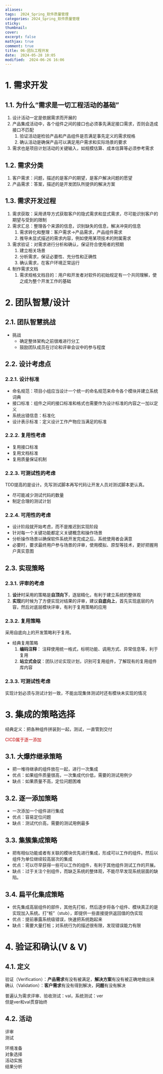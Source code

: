 ```yaml
---
aliases: 
tags:  2024_Spring_软件质量管理
categories: 2024_Spring_软件质量管理
sticky:
thumbnail:
cover: 
excerpt: false
mathjax: true
comment: true
title: 06-团队工程开发
date:  2024-05-28 10:05
modified:  2024-06-26 16:06
---
```


# 1. 需求开发

## 1.1. 为什么“需求是一切工程活动的基础”

1. 设计活动一定是依据需求而开展的
2. 产品集成活动中，各个组件之间的接口也必须事先满足接口需求，否则会造成接口不匹配
	1. 验证活动是检验产品和产品组件是否满足事先定义的需求规格
	2. 确认活动是确保产品可以满足用户需求和实际场景的要求
3. 需求也是项目计划活动的关键输入，如规模估算、成本估算等必须参考需求

## 1.2. 需求分类

1. 客户需求：问题，描述的是客户的期望，是客户解决问题的愿望
2. 产品需求：答案，描述的是开发团队所提供的解决方案

## 1.3. 需求开发过程

1. 需求获取：采用诱导方式获取客户的隐式需求和显式需求，尽可能识别客户的期望与受到的限制
2. 需求汇总：整理各个来源的信息，识别缺失的信息，解决冲突的信息
	1. 需求转化和整理：客户需求->产品需求，产品组件需求
	2. 推导未显式描述的需求内容，例如使用某项技术的附属需求
3. 需求验证：对需求进行分析和确认，保证符合使用者的预期
	1. 建立相关场景
	2. 分析需求，保证必要性、充分性和正确性
	3. 确认需求，在客户环境正常运行
4. 制作需求文档
	1. 需求规格文档目的：用户和开发者对软件的初始规定有一个共同理解，使之成为整个开发工作的基础

# 2. 团队智慧/设计

## 2.1. 团队智慧挑战

- 挑战
	- 确定整体架构之前很难进行分工
	- 鼓励团队成员在讨论和评审会议中的参与程度

## 2.2. 设计考虑点

### 2.2.1. 设计标准

- 命名规范：项目小组应当设计一个统一的命名规范来命令各个模块并建立系统词典
- 接口标准：组件之间的接口标准和格式也需要作为设计标准的内容之一加以定义
- 系统出错信息：标准化
- 设计表示标准：定义设计工作产物应当满足的标准

### 2.2.2. 复用性考虑

- 复用接口标准  
- 复用文档标准  
- 复用质量保证机制

### 2.2.3. 可测试性的考虑

TDD提高的是设计。先写测试脚本再写代码让开发人员对测试脚本更认真。

- 尽可能减少测试代码的数量
- 制定合理的测试计划

### 2.2.4. 可用性的考虑

- 设计阶段就开始考虑，而不是推迟到实现阶段
- 针对每一个关键功能都定义关键概念和操作场景
- 分析操作场景以确保软件系统开发完成之后，系统使用者会满意
- 必要时，要求最终用户参与场景的评审，使用模拟、原型等技术，更好把握用户真实意图

## 2.3. 实现策略

### 2.3.1. 评审的考虑

1. **设计**时采用的策略是**自顶向下**，逐层精化，有利于建立系统的整体观
2. **实现**的时候为了方便实现对结果的评审，建议**自底向上**，首先实现底层的内容，然后对底层模块评审，有利于复用策略的应用

### 2.3.2. 复用策略

采用自底向上的开发策略利于复用。

- 经典复用策略
	1. **编码注释**： 注释使用统一格式，标明功能、调用方式、异常信息等，利于复用
	2. **站立式会议**：团队讨论实现计划，识别可复用组件，了解现有的复用组件库内容

### 2.3.3. 可测试性考虑

实现计划必须与测试计划一致，不能出现集体测试时还有模块未实现的情况

# 3. 集成的策略选择

经典定义：把各种组件拼装到一起，测试，一直管到交付

<font color="#c00000">CICD属于逐一添加</font>

## 3.1. 大爆炸继承策略

- 把一堆待继承的组件放在一起，进行一次集成
- 优点：如果组件质量很高，一次集成代价低，需要的测试用例少
- 缺点：如果质量不高，定位问题困难

## 3.2. 逐一添加策略

- 一次添加一个组件进行集成
- 优点：容易定位问题
- 缺点：测试代价高，需要的测试用例最多

## 3.3. 集簇集成策略

- 把有相似功能或者有关联的模块优先进行集成，形成可以工作的组件。然后以组件为单位继续较高层次的集成
- 优点：可以尽早获得一些可以工作的组件，有利于其他组件测试工作的开展。
- 缺点：过于关注个别组件，而缺乏系统的整体观，不能尽早发现系统层面的缺陷。

## 3.4. 扁平化集成策略

- 优先集成高层组件的部件，其他先打桩，然后逐步将各个组件、模块真正的是实现加入系统。打“桩”（stub），即提供一些直接提供返回值的伪实现
- 优点：提前暴露系统级错误，快速把系统跑起来  
- 缺点：需要大量打桩；对系统行为的描述很有限，发现错误能力有限

# 4. 验证和确认(V & V)

## 4.1. 定义

验证（Verification）：**产品需求**有没有被满足，**解决方案**有没有被正确地做出来  
确认（Validation）：**客户需求**有没有得到解决，**问题**有没有解决

普遍认为需求评审、验收测试：val，系统测试：ver  
但是ver和val贯穿始终

## 4.2. 活动

评审  
测试

环境准备  
对象选择  
活动实施  
结果分析
